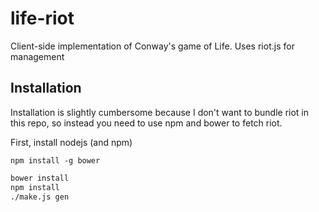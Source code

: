 life-riot
=========

Client-side implementation of Conway's game of Life.  Uses riot.js for management

## Installation

Installation is slightly cumbersome because I don't want to bundle riot in this repo, so instead you need to use npm and bower to fetch riot.

First, install nodejs (and npm)

`npm install -g bower`

``` sh
bower install
npm install
./make.js gen
```
